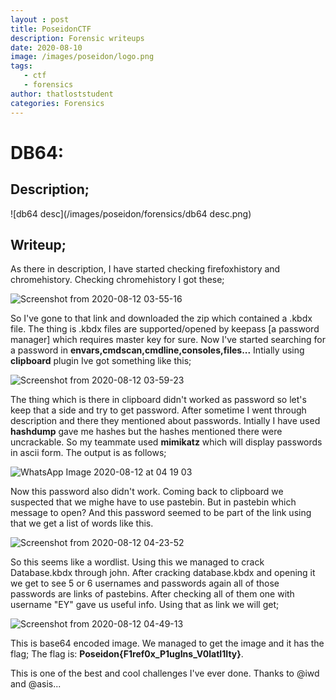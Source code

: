 ```yaml
---
layout : post
title: PoseidonCTF
description: Forensic writeups
date: 2020-08-10
image: /images/poseidon/logo.png
tags:
   - ctf
   - forensics
author: thatloststudent
categories: Forensics
---
```

# DB64:

## Description;
![db64 desc](/images/poseidon/forensics/db64 desc.png)


## Writeup;

As there in description, I have started checking firefoxhistory and chromehistory.
Checking chromehistory I got these;

![Screenshot from 2020-08-12 03-55-16](https://user-images.githubusercontent.com/47820151/90007553-cbec2780-dc4f-11ea-816b-7294bcf8ba00.png)


So I've gone to that link and downloaded the zip which contained a .kbdx file.
The thing is .kbdx files are supported/opened by keepass [a password manager] which requires master key for sure.
Now I've started searching for a password in **envars,cmdscan,cmdline,consoles,files...**
Intially using **clipboard** plugin Ive got something like this;

![Screenshot from 2020-08-12 03-59-23](https://user-images.githubusercontent.com/47820151/90007834-49179c80-dc50-11ea-83cd-4024951a7284.png)

The thing which is there in clipboard didn't worked as password so let's keep that a side and try to get password.
After sometime I went through description and there they mentioned about passwords.
Intially I have used **hashdump** gave me hashes but the hashes mentioned there were uncrackable.
So my teammate used **mimikatz** which will display passwords in ascii form.
The output is as follows;

![WhatsApp Image 2020-08-12 at 04 19 03](https://user-images.githubusercontent.com/47820151/90009519-0c00d980-dc53-11ea-8f51-04e6f252edd5.jpeg)

Now this password also didn't work. Coming back to clipboard we suspected that we mighe have to use pastebin.
But in pastebin which message to open? And this password seemed to be part of the link using that we get a list of words like this.

![Screenshot from 2020-08-12 04-23-52](https://user-images.githubusercontent.com/47820151/90012279-f215c580-dc57-11ea-8c1c-49343fd78678.png)

So this seems like a wordlist. Using this we managed to crack Database.kbdx through john.
After cracking database.kbdx and opening it we get to see 5 or 6 usernames and passwords again all of those passwords are links of pastebins. 
After checking all of them one with username "EY" gave us useful info. Using that as link we will get;

![Screenshot from 2020-08-12 04-49-13](https://user-images.githubusercontent.com/47820151/90011892-3b194a00-dc57-11ea-8e0b-2759d52e672c.png)

This is base64 encoded image. We managed to get the image and it has the flag;
The flag is: **Poseidon{F1ref0x_P1ugIns_V0latI1Ity}**.

This is one of the best and cool challenges I've ever done.
Thanks to @iwd and @asis...
